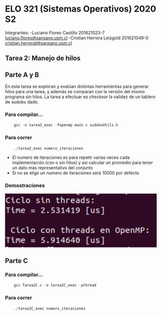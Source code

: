 # ELO 321 (Sistemas Operativos) 2020 S2
Integrantes: 
-Luciano Flores Castillo 201621023-7 luciano.flores@sansano.usm.cl
-Cristian Herrera Leizgold 201621049-0 cristian.herreral@sansano.usm.cl

## Tarea 2: Manejo de hilos
## Parte A y B

En esta tarea se exploran y evalúan distintas herramientas para generar hilos para una tarea, y además se comparan con la versión del mismo programa sin hilos. La tarea a efectuar es *checkear* la validez de un tablero de sudoku dado.

### Para compilar...

```C
    gcc -o tarea2_exec -fopenmp main.c sudokuUtils.h
```

### Para correr

```C
    ./tarea2_exec numero_iteraciones
```
- El numero de iteraciones es para repetir varias veces cada implementación (con o sin hilos) y así calcular un promedio para tener un dato más representativo del conjunto
- Si no se elige un numero de iteraciones será 10000 por defecto

### Demostraciones

<img src="img/demo_aragorn_1.jpg" width="500">

<br/>

## Parte C 


### Para compilar...

```C
    gcc Tarea2C.c -o tarea2C_exec -pthread
```

### Para correr

```C
    ./tarea2C_exec numero_iteraciones
```


